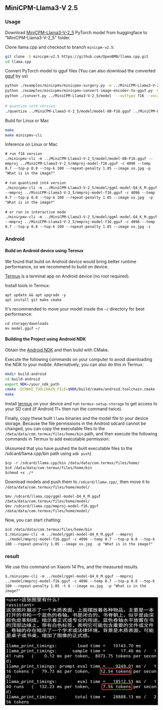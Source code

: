 ## MiniCPM-Llama3-V 2.5

### Usage

Download [MiniCPM-Llama3-V-2_5](https://huggingface.co/openbmb/MiniCPM-Llama3-V-2_5) PyTorch model from huggingface to "MiniCPM-Llama3-V-2_5" folder.

Clone llama.cpp and checkout to branch `minicpm-v2.5`:
```bash
git clone -b minicpm-v2.5 https://github.com/OpenBMB/llama.cpp.git
cd llama.cpp
```

Convert PyTorch model to gguf files (You can also download the converted [gguf](https://huggingface.co/openbmb/MiniCPM-Llama3-V-2_5-gguf) by us)

```bash
python ./examples/minicpmv/minicpmv-surgery.py -m ../MiniCPM-Llama3-V-2_5
python ./examples/minicpmv/minicpmv-convert-image-encoder-to-gguf.py -m ../MiniCPM-Llama3-V-2_5 --minicpmv-projector ../MiniCPM-Llama3-V-2_5/minicpmv.projector --output-dir ../MiniCPM-Llama3-V-2_5/ --image-mean 0.5 0.5 0.5 --image-std 0.5 0.5 0.5
python ./convert.py ../MiniCPM-Llama3-V-2_5/model  --outtype f16 --vocab-type bpe

# quantize int4 version
./quantize ../MiniCPM-Llama3-V-2_5/model/model-8B-F16.gguf ../MiniCPM-Llama3-V-2_5/model/ggml-model-Q4_K_M.gguf Q4_K_M
```

Build for Linux or Mac

```bash
make
make minicpmv-cli
```

Inference on Linux or Mac
```
# run f16 version
./minicpmv-cli -m ../MiniCPM-Llama3-V-2_5/model/model-8B-F16.gguf --mmproj ../MiniCPM-Llama3-V-2_5/mmproj-model-f16.gguf -c 4096 --temp 0.7 --top-p 0.8 --top-k 100 --repeat-penalty 1.05 --image xx.jpg -p "What is in the image?"

# run quantized int4 version
./minicpmv-cli -m ../MiniCPM-Llama3-V-2_5/model/ggml-model-Q4_K_M.gguf --mmproj ../MiniCPM-Llama3-V-2_5/mmproj-model-f16.gguf -c 4096 --temp 0.7 --top-p 0.8 --top-k 100 --repeat-penalty 1.05 --image xx.jpg  -p "What is in the image?"

# or run in interactive mode
./minicpmv-cli -m ../MiniCPM-Llama3-V-2_5/model/ggml-model-Q4_K_M.gguf --mmproj ../MiniCPM-Llama3-V-2_5/mmproj-model-f16.gguf -c 4096 --temp 0.7 --top-p 0.8 --top-k 100 --repeat-penalty 1.05 --image xx.jpg -i
```

### Android

#### Build on Android device using Termux
We found that build on Android device would bring better runtime performance, so we recommend to build on device.

[Termux](https://github.com/termux/termux-app#installation) is a terminal app on Android device (no root required).

Install tools in Termux:
```
apt update && apt upgrade -y
apt install git make cmake
```

It's recommended to move your model inside the `~/` directory for best performance:
```
cd storage/downloads
mv model.gguf ~/
```

#### Building the Project using Android NDK
Obtain the [Android NDK](https://developer.android.com/ndk) and then build with CMake.

Execute the following commands on your computer to avoid downloading the NDK to your mobile. Alternatively, you can also do this in Termux:

```bash
mkdir build-android
cd build-android
export NDK=/your_ndk_path
cmake -DCMAKE_TOOLCHAIN_FILE=$NDK/build/cmake/android.toolchain.cmake -DANDROID_ABI=arm64-v8a -DANDROID_PLATFORM=android-23 -DCMAKE_C_FLAGS=-march=armv8.4a+dotprod ..
make
```

Install [termux](https://github.com/termux/termux-app#installation) on your device and run `termux-setup-storage` to get access to your SD card (if Android 11+ then run the command twice).

Finally, copy these built `llama` binaries and the model file to your device storage. Because the file permissions in the Android sdcard cannot be changed, you can copy the executable files to the `/data/data/com.termux/files/home/bin` path, and then execute the following commands in Termux to add executable permission:

(Assumed that you have pushed the built executable files to the /sdcard/llama.cpp/bin path using `adb push`)
```
$cp -r /sdcard/llama.cpp/bin /data/data/com.termux/files/home/
$cd /data/data/com.termux/files/home/bin
$chmod +x ./*
```

Download models and push them to `/sdcard/llama.cpp/`, then move it to `/data/data/com.termux/files/home/model/`

```
$mv /sdcard/llama.cpp/ggml-model-Q4_K_M.gguf /data/data/com.termux/files/home/model/
$mv /sdcard/llama.cpp/mmproj-model-f16.gguf /data/data/com.termux/files/home/model/
```

Now, you can start chatting:
```
$cd /data/data/com.termux/files/home/bin
$./minicpmv-cli -m ../model/ggml-model-Q4_K_M.gguf --mmproj ../model/mmproj-model-f16.gguf -c 4096 --temp 0.7 --top-p 0.8 --top-k 100 --repeat-penalty 1.05 --image xx.jpg  -p "What is in the image?"
```

### result
We use this command on Xiaomi 14 Pro, and the measured results.
```
$./minicpmv-cli -m ../model/ggml-model-Q4_K_M.gguf --mmproj ../model/mmproj-model-f16.gguf -c 4096 --temp 0.7 --top-p 0.8 --top-k 100 --repeat-penalty 1.05 -t 6 --image xx.jpg  -p "What is in the image?"
```
![alt text](assets/xiaomi14pro_test.jpeg)